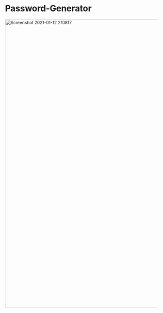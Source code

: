# Password-Generator

<img width="950" alt="Screenshot 2021-01-12 210817" src="https://user-images.githubusercontent.com/74078719/104409115-652eab00-551a-11eb-9b83-204f39e3ee4e.png">
